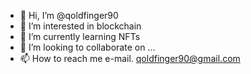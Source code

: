 - 👋 Hi, I’m @qoldfinger90
- 👀 I’m interested in blockchain
- 🌱 I’m currently learning NFTs
- 💞️ I’m looking to collaborate on ...
- 📫 How to reach me e-mail. qoldfinger90@gmail.com

<!---
qoldfinger90/qoldfinger90 is a ✨ special ✨ repository because its `README.md` (this file) appears on your GitHub profile.
You can click the Preview link to take a look at your changes.
--->

